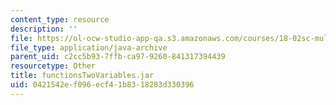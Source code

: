 ```yaml
---
content_type: resource
description: ''
file: https://ol-ocw-studio-app-qa.s3.amazonaws.com/courses/18-02sc-multivariable-calculus-fall-2010/0421542ef096ecf41b8318283d330396_functionsTwoVariables.jar
file_type: application/java-archive
parent_uid: c2cc5b93-7ffb-ca97-9260-841317394439
resourcetype: Other
title: functionsTwoVariables.jar
uid: 0421542e-f096-ecf4-1b83-18283d330396
---
```

